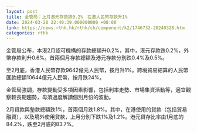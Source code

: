 ```yaml
---
layout: post
title: 金管局：上月港元存款跌0.2%　在港人民幣存款升1%
date: 2024-03-28 22:40:39.000000000 +08:00
link: https://news.rthk.hk/rthk/ch/component/k2/1746732-20240328.htm
categories: rthk
---
```


金管局公布，本港2月認可機構的存款總額升0.2%，其中，港元存款跌0.2%，外幣存款則升0.6%。首兩個月存款總額及港元存款分別跌0.4%及0.5%。

至2月底，香港人民幣存款9642億元人民幣，按月升1%。跨境貿易結算的人民幣匯款總額10644億元人民幣，按月跌24%。

金管局強調，存款變動受多項因素影響，包括利率走勢、市場集資活動等，適宜觀察較長期趨勢，毋須過度解讀個別月份的波動。

2月貸款與墊款總額跌1%，首兩個月跌1.8%。其中，在港使用的貸款（包括貿易融資），以及境外使用貸款，上月分別下跌1%及1.2%。港元貸存比率由1月底的84.2%，跌至2月底的83.7%。
